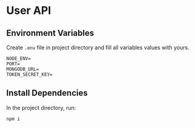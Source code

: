 # User API

## Environment Variables
Create `.env` file in project directory and fill all variables values with yours.
```
NODE_ENV=
PORT=
MONGODB_URL=
TOKEN_SECRET_KEY=
```

## Install Dependencies
In the project directory, run:
```
npm i
```

